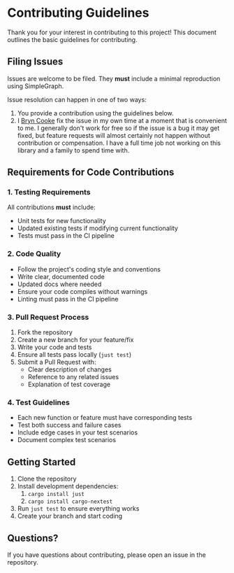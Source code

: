 # Contributing Guidelines

Thank you for your interest in contributing to this project! This document outlines the basic guidelines for
contributing.

## Filing Issues

Issues are welcome to be filed. They **must** include a minimal reproduction using SimpleGraph.

Issue resolution can happen in one of two ways:

1. You provide a contribution using the guidelines below.
2. I [Bryn Cooke](https://github.com/bryncooke) fix the issue in my own time at a moment that is convenient to me. I
   generally don't work for free so if the issue is a bug it may get fixed, but feature requests will almost
   certainly not happen without contribution or compensation. I have a full time job not working on this library and a
   family to spend time with.

## Requirements for Code Contributions

### 1. Testing Requirements

All contributions **must** include:

- Unit tests for new functionality
- Updated existing tests if modifying current functionality
- Tests must pass in the CI pipeline

### 2. Code Quality

- Follow the project's coding style and conventions
- Write clear, documented code
- Updated docs where needed
- Ensure your code compiles without warnings
- Linting must pass in the CI pipeline

### 3. Pull Request Process

1. Fork the repository
2. Create a new branch for your feature/fix
3. Write your code and tests
4. Ensure all tests pass locally (`just test`)
5. Submit a Pull Request with:
    - Clear description of changes
    - Reference to any related issues
    - Explanation of test coverage

### 4. Test Guidelines

- Each new function or feature must have corresponding tests
- Test both success and failure cases
- Include edge cases in your test scenarios
- Document complex test scenarios

## Getting Started

1. Clone the repository
2. Install development dependencies:
    1. `cargo install just`
    2. `cargo install cargo-nextest`
3. Run `just test` to ensure everything works
4. Create your branch and start coding

## Questions?

If you have questions about contributing, please open an issue in the repository.